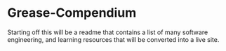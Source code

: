 # Grease-Compendium
Starting off this will be a readme that contains a list of many software engineering, and learning resources that will be converted into a live site.
